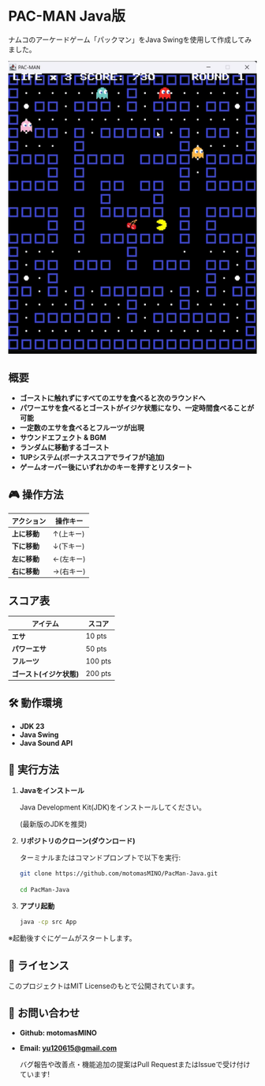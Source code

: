 # PAC-MAN Java版
ナムコのアーケードゲーム「パックマン」をJava Swingを使用して作成してみました。

![ゲームプレイ](Screenshot.png)

## 概要
- **ゴーストに触れずにすべてのエサを食べると次のラウンドへ**
- **パワーエサを食べるとゴーストがイジケ状態になり、一定時間食べることが可能**
- **一定数のエサを食べるとフルーツが出現**
- **サウンドエフェクト & BGM**
- **ランダムに移動するゴースト**
- **1UPシステム(ボーナススコアでライフが1追加)**
- **ゲームオーバー後にいずれかのキーを押すとリスタート**

## 🎮 操作方法
| アクション | 操作キー |
|------------|---------|
| **上に移動** | ↑(上キー) |
| **下に移動** | ↓(下キー) |
| **左に移動** | ←(左キー) |
| **右に移動** | →(右キー) |

## スコア表
| アイテム | スコア |
|------------|---------|
| **エサ** | 10 pts |
| **パワーエサ** | 50 pts |
| **フルーツ** | 100 pts |
| **ゴースト(イジケ状態)** | 200 pts |

## 🛠️ 動作環境
- **JDK 23**
- **Java Swing**
- **Java Sound API**

## 🚀 実行方法

1. **Javaをインストール**
   
   Java Development Kit(JDK)をインストールしてください。
   
   (最新版のJDKを推奨)

2. **リポジトリのクローン(ダウンロード)**
   
   ターミナルまたはコマンドプロンプトで以下を実行:
   ```sh
   git clone https://github.com/motomasMINO/PacMan-Java.git

   cd PacMan-Java
3. **アプリ起動**
   ```sh
   java -cp src App
※起動後すぐにゲームがスタートします。

## 📜 ライセンス

このプロジェクトはMIT Licenseのもとで公開されています。

## 📧 お問い合わせ

- **Github: motomasMINO**

- **Email: yu120615@gmail.com**

  バグ報告や改善点・機能追加の提案はPull RequestまたはIssueで受け付けています!
